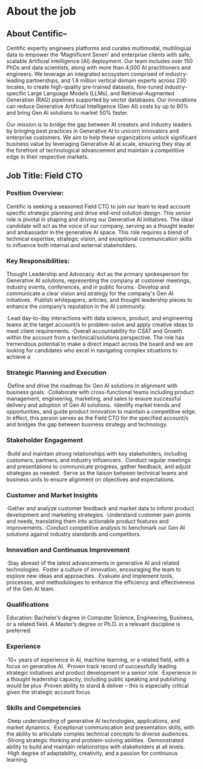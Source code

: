 # About the job

## About Centific–

Centific expertly engineers platforms and curates multimodal, multilingual data to empower the ‘Magnificent Seven’ and enterprise clients with safe, scalable Artificial intelligence (AI) deployment. Our team includes over 150 PhDs and data scientists, along with more than 4,000 AI practitioners and engineers. We leverage an integrated ecosystem comprised of industry-leading partnerships, and 1.8 million vertical domain experts across 230 locales, to create high-quality pre-trained datasets, fine-tuned industry-specific Large Language Models (LLMs), and Retrieval-Augmented Generation (RAG) pipelines supported by vector databases. Our innovations can reduce Generative Artificial Intelligence (Gen AI) costs by up to 80% and bring Gen AI solutions to market 50% faster.


Our mission is to bridge the gap between AI creators and industry leaders by bringing best practices in Generative AI to unicorn innovators and enterprise customers. We aim to help these organizations unlock significant business value by leveraging Generative AI at scale, ensuring they stay at the forefront of technological advancement and maintain a competitive edge in their respective markets.

## Job Title: Field CTO

### Position Overview:

Centific is seeking a seasoned Field CTO to join our team to lead account specific strategic planning and drive end-end solution design. This senior role is pivotal in shaping and driving our Generative AI initiatives. The ideal candidate will act as the voice of our company, serving as a thought leader and ambassador in the generative AI space. This role requires a blend of technical expertise, strategic vision, and exceptional communication skills to influence both internal and external stakeholders.


###  Key Responsibilities:

Thought Leadership and Advocacy
·Act as the primary spokesperson for Generative AI solutions, representing the company at customer meetings, industry events, conferences, and in public forums.
·Develop and communicate a clear vision and strategy for the company's Gen AI initiatives.
·Publish whitepapers, articles, and thought leadership pieces to enhance the company’s reputation in the AI community. 

·Lead day-to-day interactions with data science, product, and engineering teams at the target account/s to problem-solve and apply creative ideas to meet client requirements.
·Overall accountability for CSAT and Growth within the account from a technical/solutions perspective. The role has tremendous potential to make a direct impact across the board and we are looking for candidates who excel in navigating complex situations to achieve a 



### Strategic Planning and Execution

·Define and drive the roadmap for Gen AI solutions in alignment with business goals.
·Collaborate with cross-functional teams including product management, engineering, marketing, and sales to ensure successful delivery and adoption of Gen AI solutions.
·Identify market trends and opportunities, and guide product innovation to maintain a competitive edge. In effect, this person serves as the Field CTO for the specified account/s and bridges the gap between business strategy and technology.


### Stakeholder Engagement

·Build and maintain strong relationships with key stakeholders, including customers, partners, and industry influencers.
·Conduct regular meetings and presentations to communicate progress, gather feedback, and adjust strategies as needed.
·Serve as the liaison between technical teams and business units to ensure alignment on objectives and expectations.


### Customer and Market Insights

·Gather and analyze customer feedback and market data to inform product development and marketing strategies.
·Understand customer pain points and needs, translating them into actionable product features and improvements.
·Conduct competitive analysis to benchmark our Gen AI solutions against industry standards and competitors.


### Innovation and Continuous Improvement

·Stay abreast of the latest advancements in generative AI and related technologies.
·Foster a culture of innovation, encouraging the team to explore new ideas and approaches.
·Evaluate and implement tools, processes, and methodologies to enhance the efficiency and effectiveness of the Gen AI team.


### Qualifications

Education: Bachelor’s degree in Computer Science, Engineering, Business, or a related field. A Master’s degree or Ph.D. in a relevant discipline is preferred.


### Experience

·10+ years of experience in AI, machine learning, or a related field, with a focus on generative AI.
·Proven track record of successfully leading strategic initiatives and product development in a senior role.
·Experience in a thought leadership capacity, including public speaking and publishing would be plus
·Proven ability to stand & deliver – this is especially critical given the strategic account focus


### Skills and Competencies

·Deep understanding of generative AI technologies, applications, and market dynamics.
·Exceptional communication and presentation skills, with the ability to articulate complex technical concepts to diverse audiences.
·Strong strategic thinking and problem-solving abilities.
·Demonstrated ability to build and maintain relationships with stakeholders at all levels.
·High degree of adaptability, creativity, and a passion for continuous learning.